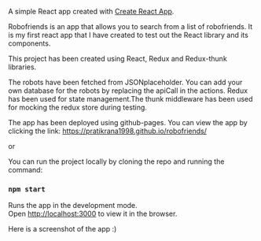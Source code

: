 A simple React app created with [Create React App](https://github.com/facebook/create-react-app).

Robofriends is an app that allows you to search from a list of robofriends. It is my first react app that I have created to test out the React library and its components.

This project has been created using React, Redux and Redux-thunk libraries.

The robots have been fetched from JSONplaceholder. You can add your own database for the robots by replacing the apiCall in the actions.
Redux has been used for state management.The thunk middleware has been used for mocking the redux store during testing.

The app has been deployed using github-pages.
You can view the app by clicking the link:
https://pratikrana1998.github.io/robofriends/

or

You can run the project locally by cloning the repo and running the command:

### `npm start`

Runs the app in the development mode.<br />
Open [http://localhost:3000](http://localhost:3000) to view it in the browser.

Here is a screenshot of the app :)








